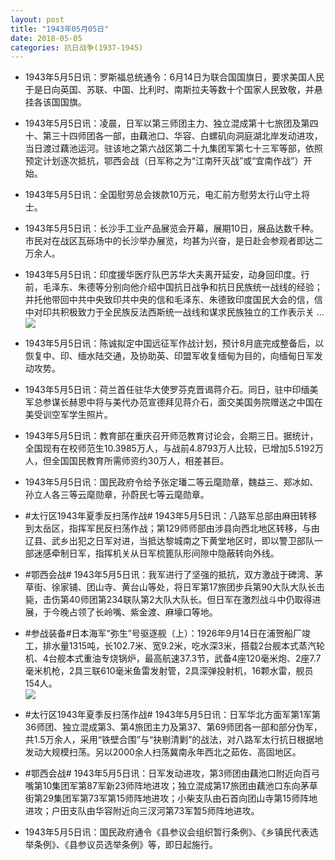```yaml
---
layout: post
title: "1943年05月05日"
date: 2018-05-05
categories: 抗日战争(1937-1945)
---
```


<meta name="referrer" content="no-referrer" />

- 1943年5月5日讯：罗斯福总统通令：6月14日为联合国国旗日，要求美国人民于是日向英国、苏联、中国、比利时、南斯拉夫等数十个国家人民致敬，并悬挂各该国国旗。 

- 1943年5月5日讯：凌晨，日军以第三师团主力、独立混成第十七旅团及第四十、第三十四师团各一部，由藕池口、华容、白螺矶向洞庭湖北岸发动进攻，当日渡过藕池运河。驻该地之第六战区第二十九集团军第七十三军等部，依照预定计划逐次抵抗，鄂西会战（日军称之为“江南歼灭战”或“宜南作战”）开始。 

- 1943年5月5日讯：全国慰劳总会拨款10万元，电汇前方慰劳太行山守土将士。 

- 1943年5月5日讯：长沙手工业产品展览会开幕，展期10日，展品达数千种。市民对在战区瓦砾场中的长沙举办展览，均甚为兴奋，是日赴会参观者即达二万余人。 

- 1943年5月5日讯：印度援华医疗队巴苏华大夫离开延安，动身回印度。行前，毛泽东、朱德等分别向他介绍中国抗日战争和抗日民族统一战线的经验；并托他带回中共中央致印共中央的信和毛泽东、朱德致印度国民大会的信，信中对印共积极致力于全民族反法西斯统一战线和谋求民族独立的工作表示关 ... <br/><img src="https://wx1.sinaimg.cn/large/aca367d8ly1fr0o07v7kyj20c809zq2z.jpg" />

- 1943年5月5日讯：陈诚拟定中国远征军作战计划，预计8月底完成整备后，以恢复中、印、缅水陆交通，及协助英、印盟军收复缅甸为目的，向缅甸日军发动攻势。 

- 1943年5月5日讯：荷兰首任驻华大使罗芬克晋谒蒋介石。同日，驻中印缅美军总参谋长赫恩中将与美代办范宣德拜见蒋介石，面交美国务院赠送之中国在美受训空军学生照片。 

- 1943年5月5日讯：教育部在重庆召开师范教育讨论会，会期三日。据统计，全国现有在校师范生10.3985万人，与战前4.8793万人比较，已增加5.5192万人，但全国国民教育所需师资约30万人，相差甚巨。 

- 1943年5月5日讯：国民政府令给予张定璠二等云麾勋章，魏益三、郑冰如、孙立人各三等云麾勋章，孙蔚民七等云麾勋章。 

- #太行区1943年夏季反扫荡作战# 1943年5月5日讯：八路军总部由麻田转移到太岳区，指挥军民反扫荡作战；第129师师部由涉县向西北地区转移，与由辽县、武乡出犯之日军对进，当抵达黎城南之下黄堂地区时，即以警卫部队一部迷感牵制日军，指挥机关从日军梳篦队形间隙中隐蔽转向外线。 

- #鄂西会战# 1943年5月5日讯：我军进行了坚强的抵抗，双方激战于碑湾、茅草街、徐家铺、团山寺、黄台山等处，将日军第17旅团步兵第90大队大队长击毙，击伤第40师团第234联队第2大队大队长。但日军在激烈战斗中仍取得进展，于今晚占领了长岭嘴、紫金渡、麻壕口等地。 

- #参战装备#日本海军“弥生”号驱逐舰（上）：1926年9月14日在浦贺船厂竣工，排水量1315吨，长102.7米、宽9.2米，吃水深3米，搭载2台舰本式蒸汽轮机、4台舰本式重油专烧锅炉，最高航速37.3节，武备4座120毫米炮、2座7.7毫米机枪，2具三联610毫米鱼雷发射管，2具深弹投射机，16颗水雷，舰员154人。 <br/><img src="https://wx1.sinaimg.cn/large/aca367d8ly1fr08ec25yuj20zk0ngacf.jpg" />

- #太行区1943年夏季反扫荡作战# 1943年5月5日讯：日军华北方面军第1军第36师团、独立混成第3、第4旅团主力及第37、第69师团各一部和部分伪军，共1.5万余人，采用“铁壁合围”与“抉剔清剿”的战法，对八路军太行抗日根据地发动大规模扫荡。另以2000余人扫荡冀南永年西北之茹佐、高固地区。 

- #鄂西会战# 1943年5月5日讯：日军发动进攻，第3师团由藕池口附近向百弓嘴第10集团军第87军新23师阵地进攻；独立混成第17旅团由藕池口东向茅草街第29集团军第73军第15师阵地进攻；小柴支队由石首向团山寺第15师阵地进攻；户田支队由华容附近向三汊河第73军暂5师阵地进攻。 

- 1943年5月5日讯：国民政府通令《县参议会组织暂行条例》、《乡镇民代表选举条例》、《县参议员选举条例》等，即日起施行。 

